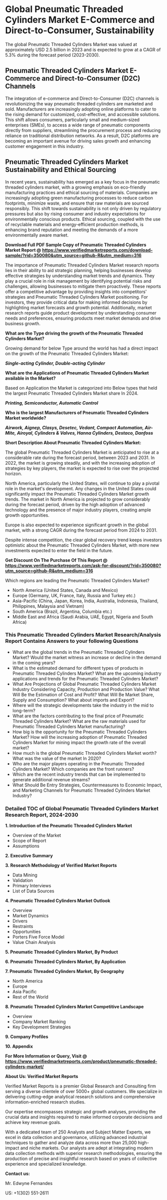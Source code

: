 <h1>Global Pneumatic Threaded Cylinders Market E-Commerce and Direct-to-Consumer, Sustainability</h1><p class=""><p>The global Pneumatic Threaded Cylinders Market was valued at approximately USD 2.5 billion in 2023 and is expected to grow at a CAGR of 5.3% during the forecast period (2023-2030).</p><h2>Pneumatic Threaded Cylinders Market E-Commerce and Direct-to-Consumer (D2C) Channels</h2><p>The integration of e-commerce and Direct-to-Consumer (D2C) channels is revolutionizing the way pneumatic threaded cylinders are marketed and sold. Manufacturers are increasingly adopting online platforms to cater to the rising demand for customized, cost-effective, and accessible solutions. This shift allows consumers, particularly small and medium-sized enterprises (SMEs), to access a wide range of pneumatic components directly from suppliers, streamlining the procurement process and reducing reliance on traditional distribution networks. As a result, D2C platforms are becoming an important avenue for driving sales growth and enhancing customer engagement in this industry.</p><h2>Pneumatic Threaded Cylinders Market Sustainability and Ethical Sourcing</h2><p>In recent years, sustainability has emerged as a key focus in the pneumatic threaded cylinders market, with a growing emphasis on eco-friendly manufacturing practices and ethical sourcing of materials. Companies are increasingly adopting green manufacturing processes to reduce carbon footprints, minimize waste, and ensure that raw materials are sourced responsibly. This shift towards sustainability is not only driven by regulatory pressures but also by rising consumer and industry expectations for environmentally conscious products. Ethical sourcing, coupled with the use of recyclable materials and energy-efficient production methods, is enhancing brand reputation and meeting the demands of a more environmentally aware market.</p></p><p class=""><strong>Download Full PDF Sample Copy of Pneumatic Threaded Cylinders Market Report @ <a href="https://www.verifiedmarketreports.com/download-sample/?rid=350080&utm_source=github-R&utm_medium=316" target="_blank">https://www.verifiedmarketreports.com/download-sample/?rid=350080&utm_source=github-R&utm_medium=316</a></strong></p><p>The importance of&nbsp;Pneumatic Threaded Cylinders Market research reports lies in their ability to aid strategic planning, helping businesses develop effective strategies by understanding market trends and dynamics. They play a crucial role in risk management by identifying potential risks and challenges, allowing businesses to mitigate them proactively. These reports offer a competitive advantage by providing insights into competitors' strategies and Pneumatic Threaded Cylinders Market positioning. For investors, they provide critical data for making informed decisions by highlighting market forecasts and growth potential. Additionally, market research reports guide product development by understanding consumer needs and preferences, ensuring products meet market demands and drive business growth.</p><p><strong>What are the&nbsp;Type driving the growth of the Pneumatic Threaded Cylinders Market?</strong></p><p id="" class="">Growing demand for below Type around the world has had a direct impact on the growth of the Pneumatic Threaded Cylinders Market:</p><p class=""><em><strong>Single-acting Cylinder, Double-acting Cylinder</strong></em></p><p class=""><strong>What are the&nbsp;Applications&nbsp;of Pneumatic Threaded Cylinders Market available in the Market?</strong></p><p id="" class="">Based on Application the Market is categorized into Below types that held the largest Pneumatic Threaded Cylinders Market share In 2024.</p><p class=""><em><strong>Printing, Semiconductor, Automatic Control</strong></em></p><p class=""><strong>Who is the largest Manufacturers of Pneumatic Threaded Cylinders Market worldwide?</strong></p><p><em><strong>Airwork, Aignep, Clasys, Desetec, Vedant, Compact Automation, Air-Mite, Airoyal, Cylinders & Valves, Hanna Cylinders, Destaco, Danfoss</strong></em></p><p id="" class=""><strong>Short Description About Pneumatic Threaded Cylinders Market:</strong></p><p>The global Pneumatic Threaded Cylinders Market is anticipated to rise at a considerable rate during the forecast period, between 2023 and 2031. In 2022, the market is growing steadily, and with the increasing adoption of strategies by key players, the market is expected to rise over the projected horizon.</p><p>North America, particularly the United States, will continue to play a pivotal role in the market's development. Any changes in the United States could significantly impact the Pneumatic Threaded Cylinders Market growth trends. The market in North America is projected to grow considerably during the forecast period, driven by the high adoption of advanced technology and the presence of major industry players, creating ample growth opportunities.</p><p>Europe is also expected to experience significant growth in the global market, with a strong CAGR during the forecast period from 2024 to 2031.</p><p>Despite intense competition, the clear global recovery trend keeps investors optimistic about the Pneumatic Threaded Cylinders Market, with more new investments expected to enter the field in the future.</p><p id="" class=""><strong>Get Discount On The Purchase Of This Report @ <a href="https://www.verifiedmarketreports.com/ask-for-discount/?rid=350080?utm_source=github-R&utm_medium=316" target="_blank">https://www.verifiedmarketreports.com/ask-for-discount/?rid=350080?utm_source=github-R&utm_medium=316</a></strong></p><p class="">Which regions are leading the Pneumatic Threaded Cylinders Market?</p><ul><li>North America (United States, Canada and Mexico)</li><li>Europe (Germany, UK, France, Italy, Russia and Turkey etc.)</li><li>Asia-Pacific (China, Japan, Korea, India, Australia, Indonesia, Thailand, Philippines, Malaysia and Vietnam)</li><li>South America (Brazil, Argentina, Columbia etc.)</li><li>Middle East and Africa (Saudi Arabia, UAE, Egypt, Nigeria and South Africa)</li></ul><h3 id="" class="">This Pneumatic Threaded Cylinders Market Research/Analysis Report Contains Answers to your following Questions</h3><ul><li>What are the global trends in the Pneumatic Threaded Cylinders Market? Would the market witness an increase or decline in the demand in the coming years?</li><li>What is the estimated demand for different types of products in Pneumatic Threaded Cylinders Market? What are the upcoming industry applications and trends for the Pneumatic Threaded Cylinders Market?</li><li>What Are Projections of Global Pneumatic Threaded Cylinders Market Industry Considering Capacity, Production and Production Value? What Will Be the Estimation of Cost and Profit? What Will Be Market Share, Supply and Consumption? What about imports and Export?</li><li>Where will the strategic developments take the industry in the mid to long-term?</li><li>What are the factors contributing to the final price of Pneumatic Threaded Cylinders Market? What are the raw materials used for Pneumatic Threaded Cylinders Market manufacturing?</li><li>How big is the opportunity for the Pneumatic Threaded Cylinders Market? How will the increasing adoption of Pneumatic Threaded Cylinders Market for mining impact the growth rate of the overall market?</li><li>How much is the global Pneumatic Threaded Cylinders Market worth? What was the value of the market In 2020?</li><li>Who are the major players operating in the Pneumatic Threaded Cylinders Market? Which companies are the front runners?</li><li>Which are the recent industry trends that can be implemented to generate additional revenue streams?</li><li>What Should Be Entry Strategies, Countermeasures to Economic Impact, and Marketing Channels for Pneumatic Threaded Cylinders Market Industry?</li></ul><h3 id="" class="">Detailed TOC of Global Pneumatic Threaded Cylinders Market Research Report, 2024-2030</h3><p id="" class=""><strong>1. Introduction of the Pneumatic Threaded Cylinders Market</strong></p><ul><li>Overview of the Market</li><li>Scope of Report</li><li>Assumptions</li></ul><p id="" class=""><strong>2. Executive Summary</strong></p><p id="" class=""><strong>3. Research Methodology of Verified Market Reports</strong></p><ul><li>Data Mining</li><li>Validation</li><li>Primary Interviews</li><li>List of Data Sources</li></ul><p id="" class=""><strong>4. Pneumatic Threaded Cylinders Market Outlook</strong></p><ul><li>Overview</li><li>Market Dynamics</li><li>Drivers</li><li>Restraints</li><li>Opportunities</li><li>Porters Five Force Model</li><li>Value Chain Analysis</li></ul><p id="" class=""><strong>5. Pneumatic Threaded Cylinders Market, By Product</strong></p><p id="" class=""><strong>6. Pneumatic Threaded Cylinders Market, By Application</strong></p><p id="" class=""><strong>7. Pneumatic Threaded Cylinders Market, By Geography</strong></p><ul><li>North America</li><li>Europe</li><li>Asia Pacific</li><li>Rest of the World</li></ul><p id="" class=""><strong>8. Pneumatic Threaded Cylinders Market Competitive Landscape</strong></p><ul><li>Overview</li><li>Company Market Ranking</li><li>Key Development Strategies</li></ul><p id="" class=""><strong>9. Company Profiles</strong></p><p id="" class=""><strong>10. Appendix</strong></p><p id="" class=""><strong>For More Information or Query, Visit @ <a href="https://www.verifiedmarketreports.com/product/pneumatic-threaded-cylinders-market/" target="_blank">https://www.verifiedmarketreports.com/product/pneumatic-threaded-cylinders-market/</a></strong></p><p id="" class=""><strong>About Us: Verified Market Reports</strong></p><p id="" class="">Verified Market Reports is a premier Global Research and Consulting firm serving a diverse clientele of over 5000+ global customers. We specialize in delivering cutting-edge analytical research solutions and comprehensive information-enriched research studies.</p><p id="" class="">Our expertise encompasses strategic and growth analyses, providing the crucial data and insights required to make informed corporate decisions and achieve key revenue goals.</p><p id="" class="">With a dedicated team of 250 Analysts and Subject Matter Experts, we excel in data collection and governance, utilizing advanced industrial techniques to gather and analyze data across more than 25,000 high-impact and niche markets. Our analysts are adept at integrating modern data collection methods with superior research methodologies, ensuring the production of precise and insightful research based on years of collective experience and specialized knowledge.</p><p id="" class=""><strong>Contact us:</strong></p><p id="" class="">Mr. Edwyne Fernandes</p><p id="" class="">US: +1(302) 551-2611</p>